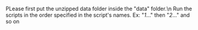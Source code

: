 PLease first put the unzipped data folder inside the "data" folder.\n
Run the scripts in the order specified in the script's names. Ex: "_1_..." then "_2_..." and so on
